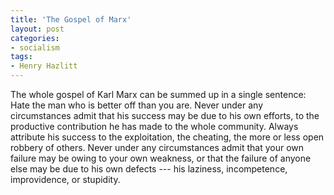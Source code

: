 ```yaml
---
title: 'The Gospel of Marx'
layout: post
categories:
- socialism
tags:
- Henry Hazlitt
---
```


The whole gospel of Karl Marx can be summed up in a single sentence: Hate the man who is better off than you are. Never under any circumstances admit that his success may be due to his own efforts, to the productive contribution he has made to the whole community. Always attribute his success to the exploitation, the cheating, the more or less open robbery of others. Never under any circumstances admit that your own failure may be owing to your own weakness, or that the failure of anyone else may be due to his own defects --- his laziness, incompetence, improvidence, or stupidity.